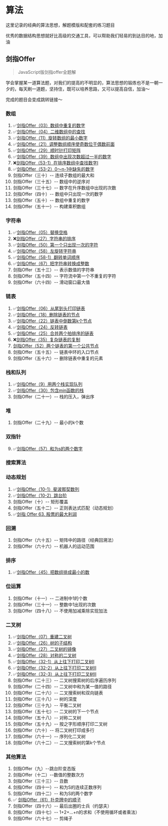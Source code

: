 # 算法

这里记录的经典的算法思想，解题模版和配套的练习题目

优秀的数据结构思想就好比高级的交通工具，可以帮助我们轻易的到达目的地，加油

## 剑指Offer

> JavaScript版剑指offer全题解

学会掌握某一道算法题，对我们的提高的不明显的，算法思想的锻炼也不是一朝一夕的，每天刷一道题，坚持住，既可以培养思路，又可以提高自信，加油～

完成的题目会变成跳转链接～

### 数组

1. ✅[剑指Offer（03）数组中重复的数字](./leetcode/offer03.md)
2. ✅[剑指Offer（04）二维数组中的查找](./leetcode/offer04.md)
3. ✅[剑指Offer（11）旋转数组的最小数字](./leetcode/offer11.md)
4. ✅[剑指Offer（21）调整数组顺序使奇数位于偶数前面](./leetcode/offer21.md)
5. ✅[剑指Offer（29）顺时针打印矩阵](./leetcode/offer29.md)
6. ✅[剑指Offer（39）数组中出现次数超过一半的数字](./leetcode/offer39.md)
7. ❌[剑指Offer（53-1）在排序数组中查找数字I](./leetcode/offer53-1.md)
8. ✅[剑指Offer（53-2）0～n-1中缺失的数字](./leetcode/offer53-2.md)
10. 剑指Offer（三十）-- 连续子数组的最大和
11. 剑指Offer（三十五）-- 数组中的逆序对
12. 剑指Offer（三十七）-- 数字在升序数组中出现的次数
13. 剑指Offer（四十）-- 数组中只出现一次的数字
14.  剑指Offer（五十）-- 数组中重复的数字
15. 剑指Offer（五十一）-- 构建乘积数组

### 字符串

1. ✅[剑指Offer（05）替换空格](./leetcode/offer05.md)
2. ❌[剑指Offer（27）字符串的排序](./leetcode/offer27.md)
3. ✅[剑指Offer（50）第一个只出现一次的字符](./leetcode/offer50.md)
4. ✅[剑指Offer（58）左旋转字符串](./leetcode/offer58.md)
5. ✅[剑指Offer（58-1）翻转单词顺序](./leetcode/offer58-1.md)
6. ✅[剑指Offer（67）把字符串转换成整数](./leetcode/offer67.md)
7. 剑指Offer（五十三）-- 表示数值的字符串
8.  剑指Offer（五十四）-- 字符流中第一个不重复的字符
9.  剑指Offer（六十四）-- 滑动窗口最大值

### 链表

1. ✅[剑指Offer（06）从尾到头打印链表](./leetcode/offer06.md)
2. ✅[剑指Offer（18）删除链表的节点](./leetcode/offer18.md)
3. ✅[剑指Offer（22）链表中倒数第k个节点](./leetcode/offer22.md)
4. ✅[剑指Offer（24）反转链表](./leetcode/offer24.md)
5. ✅[剑指Offer（25）合并两个拍排序的链表](./leetcode/offer25.md)
6. ❌[剑指Offer（35）复杂链表的复制](./leetcode/offer35.md)
7. [剑指Offer（52）两个链表的第一个公共节点](./leetcode/offer52.md)
8. 剑指Offer（五十五）-- 链表中环的入口节点
9. 剑指Offer（五十六）-- 删除链表中重复的元素

### 栈和队列

1. ✅[剑指Offer（9）用两个栈实现队列](./leetcode/offer09.md)
2. ✅[剑指Offer（30）包含min函数的栈](./leetcode/offer30.md)
3. 剑指Offer（二十一）-- 栈的压入，弹出序

### 堆

1. 剑指Offer（二十九）-- 最小的k个数


### 双指针

9. ✅[剑指Offer（57）和为s的两个数字](./leetcode/offer57.md)

### 搜索算法


### 动态规划

1. ✅[剑指Offer（10-1）斐波那契数列](./leetcode/offer10-1.md)
2. ✅[剑指Offer（10-2）跳台阶](./leetcode/offer10-2.md)
3. 剑指Offer（十）-- 矩形覆盖
4. 剑指Offer（五十二）-- 正则表达式匹配（动态规划）
5. ✅[剑指 Offer 63. 股票的最大利润](./leetcode/offer63.md)

### 回溯

1. 剑指Offer（六十五）-- 矩阵中的路径（经典回溯法）
2. 剑指Offer（六十六）-- 机器人的运动范围

### 排序

1. ✅[剑指Offer（45）把数组排成最小的数](./leetcode/offer45.md)

### 位运算

1. 剑指Offer（十一）-- 二进制中1的个数
2. 剑指Offer（三十一）-- 整数中1出现的次数
3. 剑指Offer（四十八）-- 不使用加减乘除实现加法

### 二叉树

1. ✅[剑指Offer（07）重建二叉树](./leetcode/offer07.md)
2. ✅[剑指Offer（26）树的子结构](./leetcode/offer26.md)
3. ✅[剑指Offer（27）二叉树的镜像](./leetcode/offer27.md)
4. ✅[剑指Offer（28）对称的二叉树](./leetcode/offer28.md)
5. ✅[剑指Offer（32-1）从上往下打印二叉树I](./leetcode/offer32-1.md)
6. ✅[剑指Offer（32-2）从上往下打印二叉树II](./leetcode/offer32-2.md)
7. ✅[剑指Offer（32-3）从上往下打印二叉树II](./leetcode/offer32-3.md)
8. 剑指Offer（二十三）-- 二叉树搜索树的后序遍历序列
9. 剑指Offer（二十四）-- 二叉树中和为某一值的路径
10. 剑指Offer（二十六）-- 二叉搜索树和双向链表
11. 剑指Offer（三十八）-- 树的深度
12. 剑指Offer（三十九）-- 平衡二叉树
13. 剑指Offer（五十七）-- 二叉树的下一个节点
14. 剑指Offer（五十八）-- 对称二叉树
15. 剑指Offer（五十九）-- 按之字形顺序打印二叉树
16. 剑指Offer（六十）-- 将二叉树打印成多行
17. 剑指Offer（六十一）-- 序列化二叉树
18. 剑指Offer（六十二）-- 二叉搜索树的第k个节点

### 其他算法

1. 剑指Offer（九）--跳台阶变态版
2. 剑指Offer（十二）--数值的整数次方
3. 剑指Offer（三十三）-- 丑数
4. 剑指Offer（四十一）-- 和为S的连续正数序列
5. 剑指Offer（四十二）-- 和为S的两个数字
6. ✅ [剑指Offer（61）扑克牌中的顺子](./leetcode/offer61.md)
7. 剑指Offer（四十六）-- 最后出圈的士兵（约瑟夫）
8. 剑指Offer（四十七）-- 1+2+...+n的求和（不使用循环或者乘法）
9. 剑指Offer（六十七）-- 剪绳子
